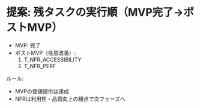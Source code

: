 # 提案: 残タスクの実行順（MVP完了→ポストMVP）

- MVP: 完了
- ポストMVP（任意改善）:
  1) T_NFR_ACCESSIBILITY
  2) T_NFR_PERF

ルール:
- MVPの価値提供は達成
- NFRは利用性・品質向上の観点で次フェーズへ
